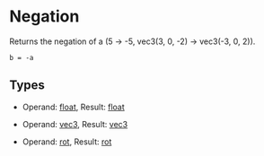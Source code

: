 # Negation

Returns the negation of a (5 -> -5, vec3(3, 0, -2) -> vec3(-3, 0, 2)).

```
b = -a
```

## Types

- Operand: [float](/MdDocs/Types/Float.md), Result: [float](/MdDocs/Types/Float.md)

- Operand: [vec3](/MdDocs/Types/Vec3.md), Result: [vec3](/MdDocs/Types/Vec3.md)

- Operand: [rot](/MdDocs/Types/Rot.md), Result: [rot](/MdDocs/Types/Rot.md)

